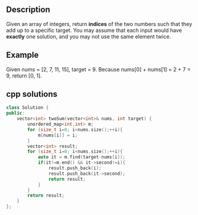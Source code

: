 Description
--
Given an array of integers, return **indices** of the two numbers such that they add up to a specific target.
You may assume that each input would have **exactly** one solution, and you may not use the same element twice.

Example
--
Given nums = [2, 7, 11, 15], target = 9. Because nums[0] + nums[1] = 2 + 7 = 9, return [0, 1].

cpp solutions
--
```cpp
class Solution {
public:
    vector<int> twoSum(vector<int>& nums, int target) {
        unordered_map<int,int> m;
        for (size_t i=0; i<nums.size();++i){
            m[nums[i]] = i;
        }
        vector<int> result;
        for (size_t i=0; i<nums.size();++i){
            auto it = m.find(target-nums[i]);
            if(it!=m.end() && it->second!=i){
                result.push_back(i);
                result.push_back(it->second);
                return result;
            }
        }
        return result;
    }
};
```
